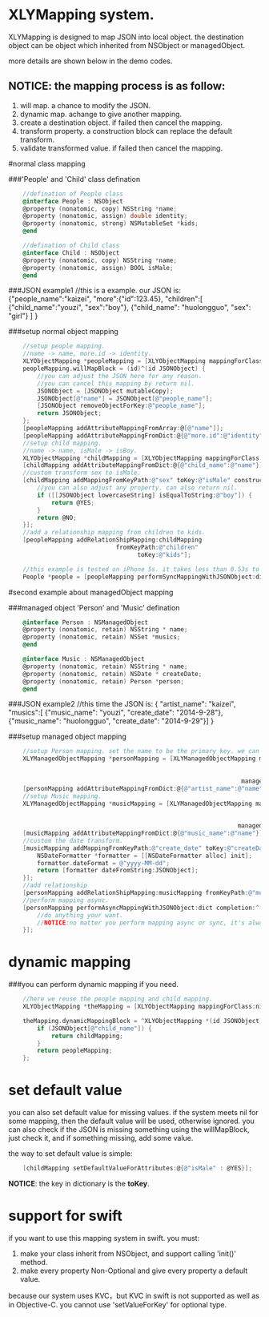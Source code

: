 XLYMapping system.
======

XLYMapping is designed to map JSON into local object.
the destination object can be object which inherited from NSObject or managedObject.

more details are shown below in the demo codes.

NOTICE: the mapping process is as follow:
------
1. will map. a chance to modify the JSON.
2. dynamic map. achange to give another mapping.
3. create a destination object. if failed then cancel the mapping.
4. transform property. a construction block can replace the default transform.
5. validate transformed value. if failed then cancel the mapping.

#normal class mapping

###'People' and 'Child' class defination

```objective-c
    //defination of People class
    @interface People : NSObject
    @property (nonatomic, copy) NSString *name;
    @property (nonatomic, assign) double identity;
    @property (nonatomic, strong) NSMutableSet *kids;
    @end

    //defination of Child class
    @interface Child : NSObject
    @property (nonatomic, copy) NSString *name;
    @property (nonatomic, assign) BOOL isMale;
    @end
```

###JSON example1
    //this is a example. our JSON is:
    {"people_name":"kaizei",
    "more":{"id":123.45},
    "children":[
        {"child_name":"youzi", "sex":"boy"},
        {"child_name": "huolongguo", "sex": "girl"}
        ]
    }

###setup normal object mapping
```objective-c
    //setup people mapping.
    //name -> name, more.id -> identity.
    XLYObjectMapping *peopleMapping = [XLYObjectMapping mappingForClass:People.class];
    peopleMapping.willMapBlock = (id)^(id JSONObject) {
        //you can adjust the JSON here for any reason.
        //you can cancel this mapping by return nil.
        JSONObject = [JSONObject mutableCopy];
        JSONObject[@"name"] = JSONObject[@"people_name"];
        [JSONObject removeObjectForKey:@"people_name"];
        return JSONObject;
    };
    [peopleMapping addAttributeMappingFromArray:@[@"name"]];
    [peopleMapping addAttributeMappingFromDict:@{@"more.id":@"identity"}];
    //setup child mapping.
    //name -> name, isMale -> isBoy.
    XLYObjectMapping *childMapping = [XLYObjectMapping mappingForClass:Child.class];
    [childMapping addAttributeMappingFromDict:@{@"child_name":@"name"}];
    //custom transform sex to isMale.
    [childMapping addMappingFromKeyPath:@"sex" toKey:@"isMale" construction:^id(id JSONObject) {
        //you can also adjust any property. can also return nil.
        if ([[JSONObject lowercaseString] isEqualToString:@"boy"]) {
            return @YES;
        }
        return @NO;
    }];
    //add a relationship mapping from children to kids.
    [peopleMapping addRelationShipMapping:childMapping
                              fromKeyPath:@"children"
                                    toKey:@"kids"];

    //this example is tested on iPhone 5s. it takes less than 0.53s to perform 10,000 times.
    People *people = [peopleMapping performSyncMappingWithJSONObject:dict error:&error];
```

#second example about managedObject mapping

###managed object 'Person' and 'Music' defination

```objective-c
    @interface Person : NSManagedObject
    @property (nonatomic, retain) NSString * name;
    @property (nonatomic, retain) NSSet *musics;
    @end

    @interface Music : NSManagedObject
    @property (nonatomic, retain) NSString * name;
    @property (nonatomic, retain) NSDate * createDate;
    @property (nonatomic, retain) Person *person;
    @end
```

###JSON example2
    //this time the JSON is:
    { "artist_name": "kaizei",
      "musics":[
        {"music_name": "youzi", "create_date": "2014-9-28"},
        {"music_name": "huolongguo", "create_date": "2014-9-29"}]
    }

###setup managed object mapping

```objective-c
    //setup Person mapping. set the name to be the primary key. we can set more than one.
    XLYManagedObjectMapping *personMapping = [XLYManagedObjectMapping mappingForClass:Person.class
                                                                           entityName:@"Person"
                                                                          primaryKeys:@[@"name"]
                                                                 managedObjectContext:self.context];
    [personMapping addAttributeMappingFromDict:@{@"artist_name":@"name"}];
    //setup Music mapping.
    XLYManagedObjectMapping *musicMapping = [XLYManagedObjectMapping mappingForClass:Music.class
                                                                          entityName:@"Music"
                                                                         primaryKeys:@[@"name"]
                                                                managedObjectContext:self.context];
    [musicMapping addAttributeMappingFromDict:@{@"music_name":@"name"}];
    //custom the date transform.
    [musicMapping addMappingFromKeyPath:@"create_date" toKey:@"createDate" construction:^id(id JSONObject) {
        NSDateFormatter *formatter = [[NSDateFormatter alloc] init];
        formatter.dateFormat = @"yyyy-MM-dd";
        return [formatter dateFromString:JSONObject];
    }];
    //add relationship
    [personMapping addRelationShipMapping:musicMapping fromKeyPath:@"musics" toKey:@"musics"];
    //perform mapping async.
    [personMapping performAsyncMappingWithJSONObject:dict completion:^(id result, NSError *error) {
        //do anything your want.
        //NOTICE:no matter you perform mapping async or sync, it's always back to the context queue you give to the mapping.
    }];
```


dynamic mapping
======

###you can perform dynamic mapping if you need.
```objective-c
    //here we reuse the people mapping and child mapping.
    XLYObjectMapping *theMapping = [XLYObjectMapping mappingForClass:nil];

    theMapping.dynamicMappingBlock = ^XLYObjectMapping *(id JSONObject) {
        if (JSONObject[@"child_name"]) {
            return childMapping;
        }
        return peopleMapping;
    };
```

set default value
======
you can also set default value for missing values. if the system meets nil for some mapping, then the default value will be used, otherwise ignored. you can also check if the JSON is missing something using the willMapBlock, just check it, and if something missing, add some value.

the way to set default value is simple:

```objective-c
    [childMapping setDefaultValueForAttributes:@{@"isMale" : @YES}];
```
**NOTICE**: the key in dictionary is the **toKey**.


support for swift
======

if you want to use this mapping system in swift. you must:
1. make your class inherit from NSObject, and support calling 'init()' method.
2. make every property Non-Optional and give every property a default value.

because our system uses KVC，but KVC in swift is not supported as well as in Objective-C.
you cannot use 'setValueForKey' for optional type.
